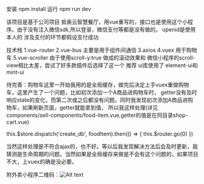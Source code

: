 安装 npm install
运行 npm run dev

该项目是基于公司项目 抵奥云智慧餐厅，用vue重写的，接口也是使用这个小程序。由于没有注入微信sdk,所以登录，微信支付等都是没有做的。
openid是使用本人的 涉及支付的环节都假设支付成功

技术栈
1.vue-router
2.vue-bus 主要是用于组件间通信
3.axios
4.vuex 用于购物车
5.vue-scroller 由于使用scroll-y:true 做成的滚动效果和 微信小程序的scroll-view相比太差，尝试了好多款插件后选择了这一个 推荐
ui库使用了 element-ui和mint-ui

待完善：购物车这里一开始我用的是全局缓存，做完后决定上手vuex重做购物车，这里产生了一个问题，比如初次添加一个A商品进购物车时，
getter没有及时响应state的变化，而第二次或之后都没有问题。同时我发现初次添加A商品进购物车，如果刷新页面，getter就能拿到值，
所以我这样处理(详见components/sell-components/food-item.vue,getter的值是在同目录shop-cart.vue)

 this.$store.dispatch('create_db', foodItem).then(() => {
                this.$router.go(0)
              })

当然这样处理是不符合ajax的，也不好。等以后我发现解决方法后会及时更新，我猜测是生命周期的问题。当然如果是全局缓存来做是不会有这个问题的，如果项目不大，上vuex的确是没必要。


附外卖小程序二维码：![Alt text](https://github.com/foolsogood/sell-by-vue/blob/master/static/images/diao-sell.jpg)